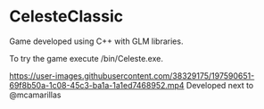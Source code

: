# CelesteClassic

Game developed using C++ with GLM libraries.

To try the game execute /bin/Celeste.exe.

https://user-images.githubusercontent.com/38329175/197590651-69f8b50a-1c08-45c3-ba1a-1a1ed7468952.mp4 
Developed next to @mcamarillas




